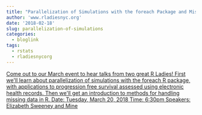 ```yaml
---
title: "Parallelization of Simulations with the foreach Package and Missing Data in R"
author: 'www.rladiesnyc.org'
date: '2018-02-18'
slug: parallelization-of-simulations
categories:
  - bloglink
tags:
  - rstats
  - rladiesnycorg
---
```


[Come out to our March event to hear talks from two great R Ladies! First we'll learn about parallelization of simulations with the foreach R package, with applications to progression free survival assessed using electronic health records. Then we'll get an introduction to methods for handling missing data in R. Date: Tuesday, March 20, 2018 Time: 6:30pm Speakers: Elizabeth Sweeney and Mine<i class="fas fa-external-link-alt"></i>](http://www.rladiesnyc.org/post/parallelization-foreach-and-missing-data/)

